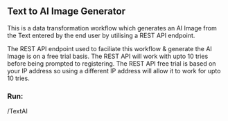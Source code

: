 ## Text to AI Image Generator
This is a data transformation workflow which generates an AI Image from the Text entered by the end user by utilising a REST API endpoint.

The REST API endpoint used to faciliate this workflow & generate the AI Image is on a free trial basis. The REST API will work with upto 10 tries before being prompted to registering. The REST API free trial is based on your IP address so using a different IP address will allow it to work for upto 10 tries.

### Run:
/TextAI
